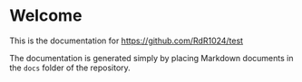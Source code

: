 # Welcome

This is the documentation for https://github.com/RdR1024/test 

The documentation is generated simply by placing Markdown documents in the `docs` folder of the repository.
